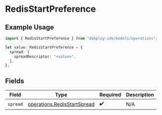 # RedisStartPreference

## Example Usage

```typescript
import { RedisStartPreference } from "dokploy-sdk/models/operations";

let value: RedisStartPreference = {
  spread: {
    spreadDescriptor: "<value>",
  },
};
```

## Fields

| Field                                                                      | Type                                                                       | Required                                                                   | Description                                                                |
| -------------------------------------------------------------------------- | -------------------------------------------------------------------------- | -------------------------------------------------------------------------- | -------------------------------------------------------------------------- |
| `spread`                                                                   | [operations.RedisStartSpread](../../models/operations/redisstartspread.md) | :heavy_check_mark:                                                         | N/A                                                                        |